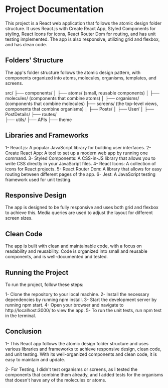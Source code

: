 
# Project Documentation

This project is a React web application that follows the atomic design folder structure. It uses React.js with Create React App, Styled Components for styling, React Icons for icons, React Router Dom for routing, and has unit testing implemented. The app is also responsive, utilizing grid and flexbox, and has clean code.

## Folders' Structure

The app's folder structure follows the atomic design pattern, with components organized into atoms, molecules, organisms, templates, and screens.


src/
├── components/
│   ├── atoms/ (small, reusable components)
│   ├── molecules/ (components that combine atoms)
│   ├── organisms/ (components that combine molecules)
├── screens/ (the top-level views, components that combine organisms)
│   ├── Posts/
│   ├── User/
│   ├── PostDetails/
├── routes/   
├── utils/
    ├── APIs 
    ├── theme


## Libraries and Frameworks

1- React.js: A popular JavaScript library for building user interfaces.
2- Create React App: A tool to set up a modern web app by running one command.
3- Styled Components: A CSS-in-JS library that allows you to write CSS directly in your JavaScript files.
4- React Icons: A collection of icons for React projects.
5- React Router Dom: A library that allows for easy routing between different pages of the app.
6- Jest: A JavaScript testing framework used for unit testing.


## Responsive Design

The app is designed to be fully responsive and uses both grid and flexbox to achieve this. Media queries are used to adjust the layout for different screen sizes.

## Clean Code

The app is built with clean and maintainable code, with a focus on readability and reusability. Code is organized into small and reusable components, and is well-documented and tested.

## Running the Project

To run the project, follow these steps:

1- Clone the repository to your local machine.
2- Install the necessary dependencies by running npm install.
3- Start the development server by running npm start.
4- Open your browser and navigate to http://localhost:3000/ to view the app.
5- To run the unit tests, run npm test in the terminal.

## Conclusion

1- This React app follows the atomic design folder structure and uses various libraries and frameworks to achieve responsive design, clean code, and unit testing. With its well-organized components and clean code, it is easy to maintain and update.

2- For Testing, I didn't test organisms or screens, as I tested the components that combine them already, and I added tests for the organisms that doesn't have any of the molecules or atoms.